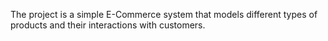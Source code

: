 The project is a simple E-Commerce system that models different types of products and
their interactions with customers.
